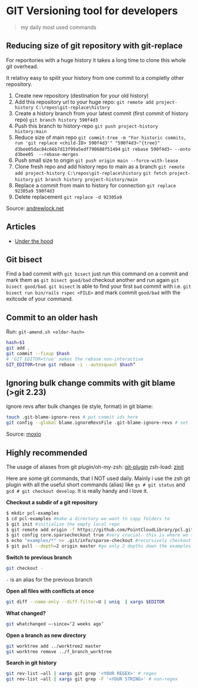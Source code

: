 # GIT Versioning tool for developers
> my daily most used commands

## Reducing size of git repository with git-replace

For reporitories with a huge history it takes a long time to clone this whole
git overhead.

It relativy easy to spilit your history from one commit to a completly other
repository.

1. Create new repository (destination for your old history)
1. Add this repository url to your huge repo:
  `git remote add project-history C:\repos\git-replace\history`
1. Create a history branch from your latest commit (first commit of history repo)
  `git branch history 590f4d3`
1. Push this branch to history-repo
  `git push project-history history:main`
1. Reduce size of main repo
  `git commit-tree -m "For historic commits, run 'git replace <child-ID> 590f4d3'" "590f4d3~^{tree}"
d3bee05dac84c66b7d13f99a5edf790688f51494`
  `git rebase 590f4d3~ --onto d3bee05  --rebase-merges`
1. Push small size to origin
  `git push origin main --force-with-lease`
1. Clone fresh repo and add history repo to main as a branch
  `git remote add project-history C:\repos\git-replace\history`
  `git fetch project-history`
  `git branch history project-history/main`
1. Replace a commit from main to history for connection
  `git replace 92305a9 590f4d3`
1. Delete replacement
  `git replace -d 92305a9`

Source: [andrewlock.net](https://andrewlock.net/reducing-the-size-of-a-git-repository-with-git-replace/)

## Articles

- [Under the hood](https://articles.foletta.org/post/git-under-the-hood/)

## Git bisect

Find a bad commit with `git bisect` just run this command on a commit and mark them as `git bisect good/bad` checkout another and run again `git bisect good/bad`. 
`git bisect` is able to find your first `bad` commit with i.e. `git bisect run bin/rails rspec <FILE>` and mark commit `good/bad` with the exitcode of your command.
## Commit to an older hash

Run: `git-amend.sh <older-hash>`

```bash git-amend.sh
hash=$1
git add .
git commit --fixup $hash
# 'GIT_EDITOR=true' makes the rebase non-interactive
GIT_EDITOR=true git rebase -i --autosquash $hash^
```

## Ignoring bulk change commits with git blame (>git 2.23)

Ignore revs after bulk changes (ie style, format) in git blame:

```sh
touch .git-blame-ignore-revs # put commit ids here
git config --global blame.ignoreRevsFile .git-blame-ignore-revs # set file as default to ignore
```

Source: [moxio](https://www.moxio.com/blog/43/ignoring-bulk-change-commits-with-git-blame)

## Highly recommended

The usage of aliases from git plugin/oh-my-zsh: [git-plugin](https://github.com/ohmyzsh/ohmyzsh/blob/master/plugins/git/git.plugin.zsh) zsh-load: [zinit](https://github.com/dvogt23/dotfiles/blob/master/zsh/.zshrc#L40)

Here are some git commands, that I NOT used daily. Mainly i use the zsh git plugin with all the useful short commands
(alias) like `gs # git status` and `gcd # git checkout develop`. It is really handy and i love it.  

**Checkout a subdir of a git repository**
```bash
$ mkdir pcl-examples
$ cd pcl-examples #make a directory we want to copy folders to
$ git init #initialize the empty local repo
$ git remote add origin -f https://github.com/PointCloudLibrary/pcl.git #add the remote origin
$ git config core.sparsecheckout true #very crucial. this is where we tell git we are checking out specifics
$ echo "examples/*" >> .git/info/sparse-checkout #recursively checkout examples folder
$ git pull --depth=2 origin master #go only 2 depths down the examples directory
```

**Switch to previous branch**
```bash
git checkout -
```
`-` is an alias for the previous branch

**Open all files with conflicts at once**
```bash
git diff --name-only --diff-filter=U | uniq  | xargs $EDITOR
```

**What changed?**
```bash
git whatchanged —-since=‘2 weeks ago’
```

**Open a branch as new directory**
```bash
git worktree add ../worktree2 master
git worktree remove ../f_branch_worktree
```

**Search in git history**
```bash
git rev-list —all | xargs git grep '<YOUR REGEX>' # regex
git rev-list —all | xargs git grep -F '<YOUR STRING>' # non-regex
```
